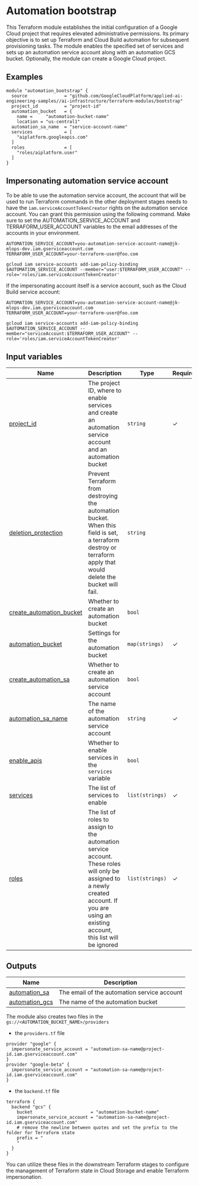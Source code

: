 # Automation bootstrap

This Terraform module establishes the initial configuration of a Google Cloud project that requires elevated administrative permissions. Its primary objective is to set up Terraform and Cloud Build automation for subsequent provisioning tasks. The module enables the specified set of services and sets up an automation service account along with an automation GCS bucket. Optionally, the module can create a Google Cloud project.

## Examples 

```
module "automation_bootstrap" {
  source              = "github.com/GoogleCloudPlatform/applied-ai-engineering-samples//ai-infrastructure/terraform-modules/bootstrap"
  project_id          = "project-id" 
  automation_bucket   = {
    name =     "automation-bucket-name"
    location = "us-central1"
  automation_sa_name  = "service-account-name"
  services            = [
    "aiplatform.googleapis.com"
  ]
  roles               = [
    "roles/aiplatform.user"
  ]
}
```


## Impersonating automation service account

To be able to use the automation service account, the account that will be used to run Terraform commands in the other deployment stages needs to  have the `iam.serviceAccountTokenCreator` rights on the automation service account. You can grant this permission using the following command. Make sure to set the AUTOMATION_SERVICE_ACCOUNT and TERRAFORM_USER_ACCOUNT variables to the email addresses of the accounts in your environment.


```
AUTOMATION_SERVICE_ACCOUNT=you-automation-service-account-name@jk-mlops-dev.iam.gserviceaccount.com
TERRAFORM_USER_ACCOUNT=your-terraform-user@foo.com

gcloud iam service-accounts add-iam-policy-binding $AUTOMATION_SERVICE_ACCOUNT --member="user:$TERRAFORM_USER_ACCOUNT" --role='roles/iam.serviceAccountTokenCreator'
```

If the impersonating account itself is a service account, such as the Cloud Build service account:


```
AUTOMATION_SERVICE_ACCOUNT=you-automation-service-account-name@jk-mlops-dev.iam.gserviceaccount.com
TERRAFORM_USER_ACCOUNT=your-terraform-user@foo.com

gcloud iam service-accounts add-iam-policy-binding $AUTOMATION_SERVICE_ACCOUNT --member="serviceAccount:$TERRAFORM_USER_ACCOUNT" --role='roles/iam.serviceAccountTokenCreator'
```


## Input variables

| Name | Description | Type | Required | Default |
|---|---|---|---|---|
|[project_id](variables.tf#L31)| The project ID, where to enable services and create an automation service account and an automation bucket|`string`| &check; ||
|[deletion_protection](variables.tf#L28)|Prevent Terraform from destroying the automation bucket. When this field is set, a terraform destroy or terraform apply that would delete the bucket will fail.|`string`||`true`|
|[create_automation_bucket](variables.tf#29])|Whether to create an automation bucket|`bool`||`true`|
|[automation_bucket](variables.tf#L22)| Settings for the automation bucket |`map(strings)`|&check;||
|[create_automation_sa](variables.tf#22])|Whether to create an automation service account|`bool`||`true`|
|[automation_sa_name](variables.tf#L37)|The name of the automation service account|`string`| &check;||
|[enable_apis](variables.tf#36])|Whether to enable services in the `services` variable |`bool`||`true`|
|[services](variables.tf#L43)|The list of services to enable|`list(strings)`| &check; ||
|[roles](varialbes.tf#L50)|The list of roles to assign to the automation service account. These roles will only be assigned to a newly created account. If you are using an existing account, this list will be ignored|`list(strings)`|&check; ||


## Outputs

| Name | Description | 
|---|---|
|[automation_sa](outputs.tf#L42)|The email of the automation service account|
|[automation_gcs](outputs.tf#L37)|The name of the automation bucket|



The module also creates two files in the `gs://<AUTOMATION_BUCKET_NAME>/providers`

- the `providers.tf` file

```
provider "google" {
  impersonate_service_account = "automation-sa-name@project-id.iam.gserviceaccount.com"
}
provider "google-beta" {
  impersonate_service_account = "automation-sa-name@project-id.iam.gserviceaccount.com"
}
```

- the `backend.tf` file

```
terraform {
  backend "gcs" {
    bucket                      = "automation-bucket-name"
    impersonate_service_account = "automation-sa-name@project-id.iam.gserviceaccount.com"
    # remove the newline between quotes and set the prefix to the folder for Terraform state
    prefix = "
    "
  }
}
```

You can utilize these files in the downstream Terraform stages to configure the management of Terraform state in Cloud Storage and enable Terraform impersonation.





